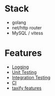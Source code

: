 
# Stack
 - golang
 - net/http router
 - MySQL / vitess

# Features
 - [Logging](docs/logging.md)
 - [Unit Testing](docs/unit_testing.md)
 - [Integration Testing](docs/integration_testing.md)
 - [CI](docs/ci.md)
 - [taxify features](docs/taxify_features.md)

